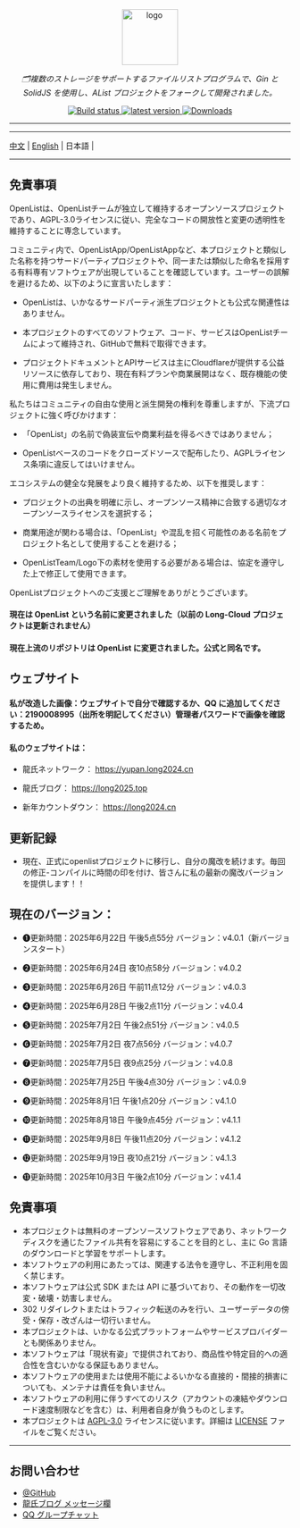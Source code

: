 <div align="center">
  <img width="100px" alt="logo" src="https://long2024.cn/image/logo-Y.png"/></a>
  <p><em>🗂複数のストレージをサポートするファイルリストプログラムで、Gin と SolidJS を使用し、AList プロジェクトをフォークして開発されました。</em></p>
<div>
  <a href="https://github.com/lyy2005a2/OpenList/actions?query=workflow%3ABuild">
    <img src="https://img.shields.io/github/actions/workflow/status/lyy2005a2/OpenList/build.yml?branch=main" alt="Build status" />
  </a>
  <a href="https://github.com/lyy2005a2/OpenList/releases">
    <img src="https://img.shields.io/github/release/lyy2005a2/OpenList" alt="latest version" />
  </a>
  <a href="https://github.com/lyy2005a2/OpenList/releases">
    <img src="https://img.shields.io/github/downloads/lyy2005a3/OpenList/total?color=%239F7AEA&logo=github" alt="Downloads" />
  </a>
</div>
</div>

---
---

  [中文](./README.md) | [English](./README_en.md) | 日本語 |

---

## 免責事項

OpenListは、OpenListチームが独立して維持するオープンソースプロジェクトであり、AGPL-3.0ライセンスに従い、完全なコードの開放性と変更の透明性を維持することに専念しています。

コミュニティ内で、OpenListApp/OpenListAppなど、本プロジェクトと類似した名称を持つサードパーティプロジェクトや、同一または類似した命名を採用する有料専有ソフトウェアが出現していることを確認しています。ユーザーの誤解を避けるため、以下のように宣言いたします：

- OpenListは、いかなるサードパーティ派生プロジェクトとも公式な関連性はありません。

- 本プロジェクトのすべてのソフトウェア、コード、サービスはOpenListチームによって維持され、GitHubで無料で取得できます。

- プロジェクトドキュメントとAPIサービスは主にCloudflareが提供する公益リソースに依存しており、現在有料プランや商業展開はなく、既存機能の使用に費用は発生しません。

私たちはコミュニティの自由な使用と派生開発の権利を尊重しますが、下流プロジェクトに強く呼びかけます：

- 「OpenList」の名前で偽装宣伝や商業利益を得るべきではありません；

- OpenListベースのコードをクローズドソースで配布したり、AGPLライセンス条項に違反してはいけません。

エコシステムの健全な発展をより良く維持するため、以下を推奨します：

- プロジェクトの出典を明確に示し、オープンソース精神に合致する適切なオープンソースライセンスを選択する；

- 商業用途が関わる場合は、「OpenList」や混乱を招く可能性のある名前をプロジェクト名として使用することを避ける；

- OpenListTeam/Logo下の素材を使用する必要がある場合は、協定を遵守した上で修正して使用できます。

OpenListプロジェクトへのご支援とご理解をありがとうございます。

#### 現在は OpenList という名前に変更されました（以前の Long-Cloud プロジェクトは更新されません）

#### 現在上流のリポジトリは OpenList に変更されました。公式と同名です。

## ウェブサイト

#### 私が改造した画像：ウェブサイトで自分で確認するか、QQ に追加してください：2190008995（出所を明記してください）管理者パスワードで画像を確認するため。

#### 私のウェブサイトは：

- 龍氏ネットワーク： https://yupan.long2024.cn

- 龍氏ブログ： https://long2025.top

- 新年カウントダウン： https://long2024.cn

## 更新記録

- 現在、正式にopenlistプロジェクトに移行し、自分の魔改を続けます。毎回の修正-コンパイルに時間の印を付け、皆さんに私の最新の魔改バージョンを提供します！！

## 現在のバージョン：

- ❶更新時間：2025年6月22日 午後5点55分 バージョン：v4.0.1（新バージョンスタート）

- ❷更新時間：2025年6月24日 夜10点58分 バージョン：v4.0.2

- ❸更新時間：2025年6月26日 午前11点12分 バージョン：v4.0.3

- ❹更新時間：2025年6月28日 午後2点11分 バージョン：v4.0.4

- ❺更新時間：2025年7月2日 午後2点51分 バージョン：v4.0.5

- ❻更新時間：2025年7月2日 夜7点56分 バージョン：v4.0.7

- ❼更新時間：2025年7月5日 夜9点25分 バージョン：v4.0.8

- ❽更新時間：2025年7月25日 午後4点30分 バージョン：v4.0.9

- ❾更新時間：2025年8月1日 午後1点20分 バージョン：v4.1.0

- ❿更新時間：2025年8月18日 午後9点45分 バージョン：v4.1.1

- ⓫更新時間：2025年9月8日 午後11点20分 バージョン：v4.1.2

- ⓬更新時間：2025年9月19日 夜10点21分 バージョン：v4.1.3

- ⓭更新時間：2025年10月3日 午後2点10分 バージョン：v4.1.4 


## 免責事項

- 本プロジェクトは無料のオープンソースソフトウェアであり、ネットワークディスクを通じたファイル共有を容易にすることを目的とし、主に Go 言語のダウンロードと学習をサポートします。
- 本ソフトウェアの利用にあたっては、関連する法令を遵守し、不正利用を固く禁じます。
- 本ソフトウェアは公式 SDK または API に基づいており、その動作を一切改変・破壊・妨害しません。
- 302 リダイレクトまたはトラフィック転送のみを行い、ユーザーデータの傍受・保存・改ざんは一切行いません。
- 本プロジェクトは、いかなる公式プラットフォームやサービスプロバイダーとも関係ありません。
- 本ソフトウェアは「現状有姿」で提供されており、商品性や特定目的への適合性を含むいかなる保証もありません。
- 本ソフトウェアの使用または使用不能によるいかなる直接的・間接的損害についても、メンテナは責任を負いません。
- 本ソフトウェアの利用に伴うすべてのリスク（アカウントの凍結やダウンロード速度制限などを含む）は、利用者自身が負うものとします。
- 本プロジェクトは [AGPL-3.0](https://www.gnu.org/licenses/agpl-3.0.txt) ライセンスに従います。詳細は [LICENSE](./LICENSE) ファイルをご覧ください。

---

## お問い合わせ

- [@GitHub](https://github.com/OpenListTeam) 
- [龍氏ブログ メッセージ欄](https://long2025.top/wall/all) 
- [QQ グループチャット](https://qm.qq.com/cgi-bin/qm/qr?k=eDAMuOM5uMg0PYze1hvGYaqvaa9fnVmv&jump_from=webapi&authKey=gmts3WflN2PFR5gsb+6YFsqFLTFfLt99duLtv3y4iIPC2dxbMhvSIOPxWt/IFjAq)